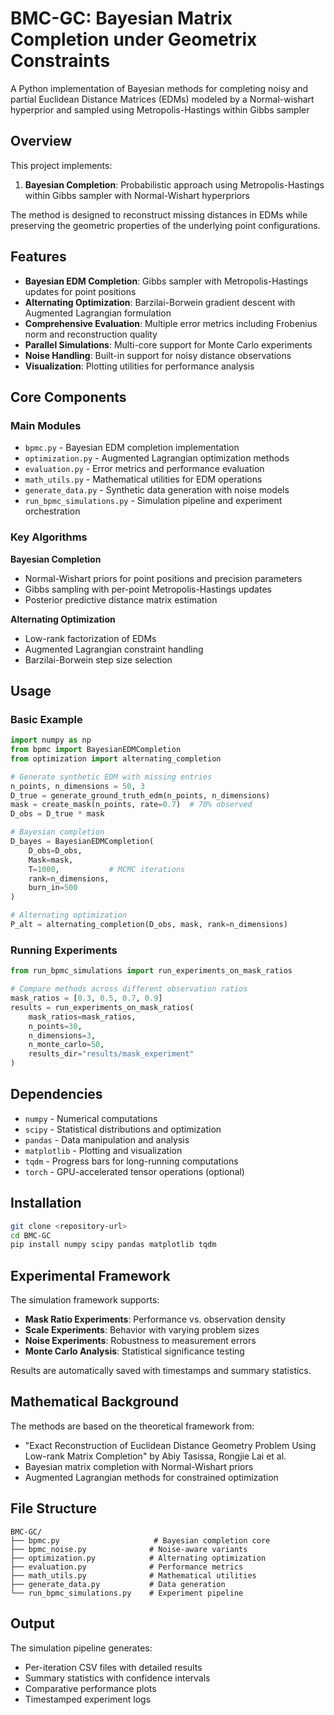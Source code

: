 # BMC-GC: Bayesian Matrix Completion under Geometrix Constraints

A Python implementation of Bayesian methods for completing noisy and partial Euclidean Distance Matrices (EDMs) modeled by a Normal-wishart hyperprior and sampled using Metropolis-Hastings within Gibbs sampler

## Overview

This project implements:
1. **Bayesian Completion**: Probabilistic approach using Metropolis-Hastings within Gibbs sampler with Normal-Wishart hyperpriors

The method is designed to reconstruct missing distances in EDMs while preserving the geometric properties of the underlying point configurations.

## Features

- **Bayesian EDM Completion**: Gibbs sampler with Metropolis-Hastings updates for point positions
- **Alternating Optimization**: Barzilai-Borwein gradient descent with Augmented Lagrangian formulation
- **Comprehensive Evaluation**: Multiple error metrics including Frobenius norm and reconstruction quality
- **Parallel Simulations**: Multi-core support for Monte Carlo experiments
- **Noise Handling**: Built-in support for noisy distance observations
- **Visualization**: Plotting utilities for performance analysis

## Core Components

### Main Modules

- `bpmc.py` - Bayesian EDM completion implementation
- `optimization.py` - Augmented Lagrangian optimization methods
- `evaluation.py` - Error metrics and performance evaluation
- `math_utils.py` - Mathematical utilities for EDM operations
- `generate_data.py` - Synthetic data generation with noise models
- `run_bpmc_simulations.py` - Simulation pipeline and experiment orchestration

### Key Algorithms

**Bayesian Completion**
- Normal-Wishart priors for point positions and precision parameters
- Gibbs sampling with per-point Metropolis-Hastings updates
- Posterior predictive distance matrix estimation

**Alternating Optimization**
- Low-rank factorization of EDMs
- Augmented Lagrangian constraint handling
- Barzilai-Borwein step size selection

## Usage

### Basic Example

```python
import numpy as np
from bpmc import BayesianEDMCompletion
from optimization import alternating_completion

# Generate synthetic EDM with missing entries
n_points, n_dimensions = 50, 3
D_true = generate_ground_truth_edm(n_points, n_dimensions)
mask = create_mask(n_points, rate=0.7)  # 70% observed
D_obs = D_true * mask

# Bayesian completion
D_bayes = BayesianEDMCompletion(
    D_obs=D_obs, 
    Mask=mask, 
    T=1000,           # MCMC iterations
    rank=n_dimensions,
    burn_in=500
)

# Alternating optimization
P_alt = alternating_completion(D_obs, mask, rank=n_dimensions)
```

### Running Experiments

```python
from run_bpmc_simulations import run_experiments_on_mask_ratios

# Compare methods across different observation ratios
mask_ratios = [0.3, 0.5, 0.7, 0.9]
results = run_experiments_on_mask_ratios(
    mask_ratios=mask_ratios,
    n_points=30,
    n_dimensions=3,
    n_monte_carlo=50,
    results_dir="results/mask_experiment"
)
```

## Dependencies

- `numpy` - Numerical computations
- `scipy` - Statistical distributions and optimization
- `pandas` - Data manipulation and analysis
- `matplotlib` - Plotting and visualization
- `tqdm` - Progress bars for long-running computations
- `torch` - GPU-accelerated tensor operations (optional)

## Installation

```bash
git clone <repository-url>
cd BMC-GC
pip install numpy scipy pandas matplotlib tqdm
```

## Experimental Framework

The simulation framework supports:

- **Mask Ratio Experiments**: Performance vs. observation density
- **Scale Experiments**: Behavior with varying problem sizes
- **Noise Experiments**: Robustness to measurement errors
- **Monte Carlo Analysis**: Statistical significance testing

Results are automatically saved with timestamps and summary statistics.

## Mathematical Background

The methods are based on the theoretical framework from:
- "Exact Reconstruction of Euclidean Distance Geometry Problem Using Low-rank Matrix Completion" by Abiy Tasissa, Rongjie Lai et al.
- Bayesian matrix completion with Normal-Wishart priors
- Augmented Lagrangian methods for constrained optimization

## File Structure

```
BMC-GC/
├── bpmc.py                     # Bayesian completion core
├── bpmc_noise.py              # Noise-aware variants
├── optimization.py            # Alternating optimization
├── evaluation.py              # Performance metrics
├── math_utils.py              # Mathematical utilities
├── generate_data.py           # Data generation
└── run_bpmc_simulations.py    # Experiment pipeline
```

## Output

The simulation pipeline generates:
- Per-iteration CSV files with detailed results
- Summary statistics with confidence intervals
- Comparative performance plots
- Timestamped experiment logs